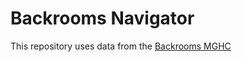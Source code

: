 # Backrooms Navigator

This repository uses data from the [Backrooms MGHC](http://backrooms-mghc.wikidot.com)
